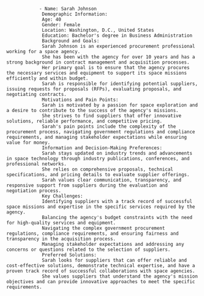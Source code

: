 				- Name: Sarah Johnson
				 Demographic Information:
				 Age: 40
				 Gender: Female
				 Location: Washington, D.C., United States
				 Education: Bachelor's degree in Business Administration
				 Background and Goals:
				 Sarah Johnson is an experienced procurement professional working for a space agency.
				 She has been with the agency for over 10 years and has a strong background in contract management and acquisition processes.
				 Her primary goal is to ensure that the agency procures the necessary services and equipment to support its space missions efficiently and within budget.
				 Sarah is responsible for identifying potential suppliers, issuing requests for proposals (RFPs), evaluating proposals, and negotiating contracts.
				 Motivations and Pain Points:
				 Sarah is motivated by a passion for space exploration and a desire to contribute to the success of the agency's missions.
				 She strives to find suppliers that offer innovative solutions, reliable performance, and competitive pricing.
				 Sarah's pain points include the complexity of the procurement process, navigating government regulations and compliance requirements, and managing stakeholder expectations while ensuring value for money.
				 Information and Decision-Making Preferences:
				 Sarah stays updated on industry trends and advancements in space technology through industry publications, conferences, and professional networks.
				 She relies on comprehensive proposals, technical specifications, and pricing details to evaluate supplier offerings.
				 Sarah values clear communication, transparency, and responsive support from suppliers during the evaluation and negotiation process.
				 Key Challenges:
				 Identifying suppliers with a track record of successful space missions and expertise in the specific services required by the agency.
				 Balancing the agency's budget constraints with the need for high-quality services and equipment.
				 Navigating the complex government procurement regulations, compliance requirements, and ensuring fairness and transparency in the acquisition process.
				 Managing stakeholder expectations and addressing any concerns or questions related to the selection of suppliers.
				 Preferred Solutions:
				 Sarah looks for suppliers that can offer reliable and cost-effective solutions, demonstrate technical expertise, and have a proven track record of successful collaborations with space agencies.
				 She values suppliers that understand the agency's mission objectives and can provide innovative approaches to meet the specific requirements.



